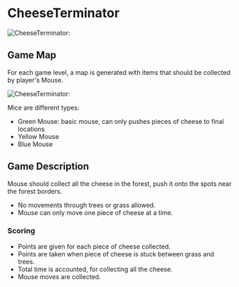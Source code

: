 # CheeseTerminator

![CheeseTerminator:](https://github.com/TeamHeracles/Team-Work/blob/canvas/levels.jpg)


## Game Map

For each game level, a map is generated with items that should be collected by player's Mouse.

![CheeseTerminator:](https://github.com/TeamHeracles/Team-Work/blob/master/CheeseTerminator.jpg)

Mice are different types:
- Green Mouse: basic mouse, can only pushes pieces of cheese to final locations
- Yellow Mouse
- Blue Mouse


## Game Description

Mouse should collect all the cheese in the forest, push it onto the spots near the forest borders.
* No movements through trees or grass allowed.
* Mouse can only move one piece of cheese at a time.



### Scoring

* Points are given for each piece of cheese collected.
* Points are taken when piece of cheese is stuck between grass and trees.
* Total time is accounted, for collecting all the cheese.
* Mouse moves are collected.

